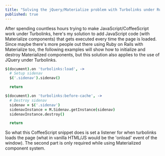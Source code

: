 ```yaml
---
title: "Solving the jQuery/Materialize problem with Turbolinks under Ruby On Rails"
published: true
---
```


After spending countless hours trying to make JavaScript/CoffeeScript work under Turbolinks, here's my solution to add JavaScript code (with Materialize components) that gets executed every time the page is loaded. Since maybe there's more people out there using Ruby on Rails with Materialize too, the following examples will show how to initialize and destroy Materialized components, but this solution also applies to the use of JQuery under Turbolinks.

```coffeescript
$(document).on 'turbolinks:load', ->
  # Setup sidenav
  $('.sidenav').sidenav()

  return
```

```coffeescript
$(document).on 'turbolinks:before-cache', ->
  # Destroy sidenav
  sidenav = $('.sidenav')
  sidenavInstance = M.Sidenav.getInstance(sidenav)
  sidenavInstance.destroy()

  return
```
So what this CoffeeScript snippet does is set a listener for when turbolinks loads the page (what in vanilla HTML/JS would be the 'onload' event of the window). The second part is only required while using Materialized component system.

